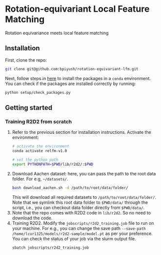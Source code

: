 # Rotation-equivariant Local Feature Matching
Rotation equivariance meets local feature matching

## Installation

First, clone the repo:
```bash
git clone git@github.com:bpiyush/rotation-equivariant-lfm.git
```

Next, follow steps in [here](./setup/README.md) to install the packages in a `conda` environment. You can check if the packages are installed correctly by running:
```bash
python setup/check_packages.py
```
<!-- 
## Datasets

Follow steps in [here](./data/README.md) to download and prepare the datasets. A dataset summary table is provided below. -->

## Getting started

### Training R2D2 from scratch

1. Refer to the previous section for installation instructions. Activate the environment:
    ```bash
    # activate the environment
    conda activate relfm-v1.0

    # set the python path
    export PYTHONPATH=$PWD/lib/r2d2/:$PWD
    ```
2. Download Aachen dataset: here, you can pass the path to the root data folder. For e.g, `~/datasets/`.
    ```bash
    bash download_aachen.sh -d /path/to/root/data/folder/
    ```
    This will download all required datasets to `/path/to/root/data/folder/`. Note that we symlink this root data folder
    to `$PWD/data/` through the script, i.e., you can checkout data folder directly from `$PWD/data/`.
3. Note that the repo comes with R2D2 code in `lib/r2d2`. So no need to download the code.
4. Training R2D2. Modify the `jobscripts/r2d2_training.job` file to run on your machine. For e.g., you can change the save path   `--save-path /home/lcur1325/models/r2d2-sample/model.pt` as per your preference. You can check the status of your job via the slurm output file.
    ```bash
    sbatch jobscripts/r2d2_training.job
    ```

